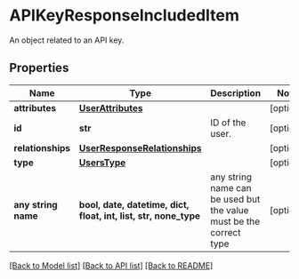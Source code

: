 # APIKeyResponseIncludedItem

An object related to an API key.
## Properties
Name | Type | Description | Notes
------------ | ------------- | ------------- | -------------
**attributes** | [**UserAttributes**](UserAttributes.md) |  | [optional] 
**id** | **str** | ID of the user. | [optional] 
**relationships** | [**UserResponseRelationships**](UserResponseRelationships.md) |  | [optional] 
**type** | [**UsersType**](UsersType.md) |  | [optional] 
**any string name** | **bool, date, datetime, dict, float, int, list, str, none_type** | any string name can be used but the value must be the correct type | [optional]

[[Back to Model list]](README.md#documentation-for-models) [[Back to API list]](README.md#documentation-for-api-endpoints) [[Back to README]](README.md)


